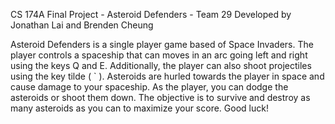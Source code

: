 CS 174A Final Project - Asteroid Defenders - Team 29
Developed by Jonathan Lai and Brenden Cheung

Asteroid Defenders is a single player game based of Space Invaders. The player controls a spaceship that can 
moves in an arc going left and right using the keys Q and E. Additionally, the player can also shoot 
projectiles using the key tilde ( ` ). Asteroids are hurled towards the player in space and cause damage to 
your spaceship. As the player, you can dodge the asteroids or shoot them down. The objective is to survive and 
destroy as many asteroids as you can to maximize your score. Good luck!
